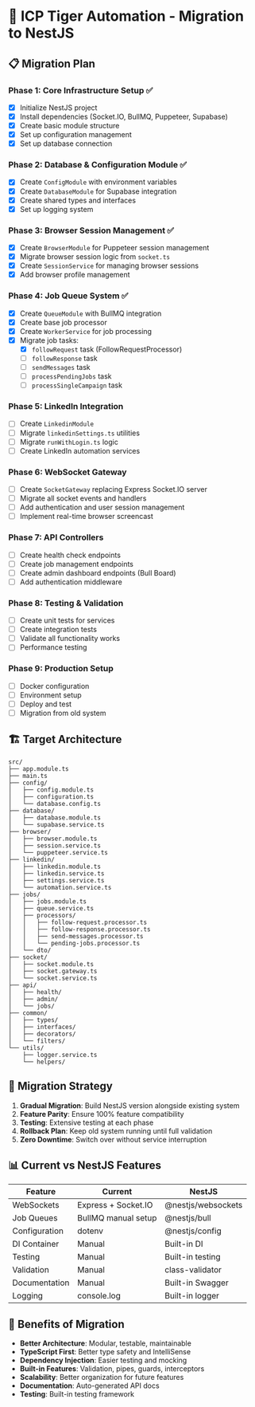 # 🚀 ICP Tiger Automation - Migration to NestJS

## 📋 Migration Plan

### Phase 1: Core Infrastructure Setup ✅
- [x] Initialize NestJS project
- [x] Install dependencies (Socket.IO, BullMQ, Puppeteer, Supabase)
- [x] Create basic module structure
- [x] Set up configuration management
- [x] Set up database connection

### Phase 2: Database & Configuration Module ✅
- [x] Create `ConfigModule` with environment variables
- [x] Create `DatabaseModule` for Supabase integration
- [x] Create shared types and interfaces
- [x] Set up logging system

### Phase 3: Browser Session Management ✅
- [x] Create `BrowserModule` for Puppeteer session management
- [x] Migrate browser session logic from `socket.ts`
- [x] Create `SessionService` for managing browser sessions
- [x] Add browser profile management

### Phase 4: Job Queue System ✅
- [x] Create `QueueModule` with BullMQ integration
- [x] Create base job processor
- [x] Create `WorkerService` for job processing
- [x] Migrate job tasks:
  - [x] `followRequest` task (FollowRequestProcessor)
  - [ ] `followResponse` task  
  - [ ] `sendMessages` task
  - [ ] `processPendingJobs` task
  - [ ] `processSingleCampaign` task

### Phase 5: LinkedIn Integration
- [ ] Create `LinkedinModule`
- [ ] Migrate `linkedinSettings.ts` utilities
- [ ] Migrate `runWithLogin.ts` logic
- [ ] Create LinkedIn automation services

### Phase 6: WebSocket Gateway
- [ ] Create `SocketGateway` replacing Express Socket.IO server
- [ ] Migrate all socket events and handlers
- [ ] Add authentication and user session management
- [ ] Implement real-time browser screencast

### Phase 7: API Controllers
- [ ] Create health check endpoints
- [ ] Create job management endpoints
- [ ] Create admin dashboard endpoints (Bull Board)
- [ ] Add authentication middleware

### Phase 8: Testing & Validation
- [ ] Create unit tests for services
- [ ] Create integration tests
- [ ] Validate all functionality works
- [ ] Performance testing

### Phase 9: Production Setup
- [ ] Docker configuration
- [ ] Environment setup
- [ ] Deploy and test
- [ ] Migration from old system

## 🏗️ Target Architecture

```
src/
├── app.module.ts
├── main.ts
├── config/
│   ├── config.module.ts
│   ├── configuration.ts
│   └── database.config.ts
├── database/
│   ├── database.module.ts
│   └── supabase.service.ts
├── browser/
│   ├── browser.module.ts
│   ├── session.service.ts
│   └── puppeteer.service.ts
├── linkedin/
│   ├── linkedin.module.ts
│   ├── linkedin.service.ts
│   ├── settings.service.ts
│   └── automation.service.ts
├── jobs/
│   ├── jobs.module.ts
│   ├── queue.service.ts
│   ├── processors/
│   │   ├── follow-request.processor.ts
│   │   ├── follow-response.processor.ts
│   │   ├── send-messages.processor.ts
│   │   └── pending-jobs.processor.ts
│   └── dto/
├── socket/
│   ├── socket.module.ts
│   ├── socket.gateway.ts
│   └── socket.service.ts
├── api/
│   ├── health/
│   ├── admin/
│   └── jobs/
├── common/
│   ├── types/
│   ├── interfaces/
│   ├── decorators/
│   └── filters/
└── utils/
    ├── logger.service.ts
    └── helpers/
```

## 🔄 Migration Strategy

1. **Gradual Migration**: Build NestJS version alongside existing system
2. **Feature Parity**: Ensure 100% feature compatibility
3. **Testing**: Extensive testing at each phase
4. **Rollback Plan**: Keep old system running until full validation
5. **Zero Downtime**: Switch over without service interruption

## 📊 Current vs NestJS Features

| Feature | Current | NestJS |
|---------|---------|---------|
| WebSockets | Express + Socket.IO | @nestjs/websockets |
| Job Queues | BullMQ manual setup | @nestjs/bull |
| Configuration | dotenv | @nestjs/config |
| DI Container | Manual | Built-in DI |
| Testing | Manual | Built-in testing |
| Validation | Manual | class-validator |
| Documentation | Manual | Built-in Swagger |
| Logging | console.log | Built-in logger |

## 🎯 Benefits of Migration

- **Better Architecture**: Modular, testable, maintainable
- **TypeScript First**: Better type safety and IntelliSense
- **Dependency Injection**: Easier testing and mocking
- **Built-in Features**: Validation, pipes, guards, interceptors
- **Scalability**: Better organization for future features
- **Documentation**: Auto-generated API docs
- **Testing**: Built-in testing framework 